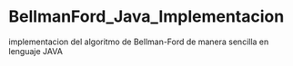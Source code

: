 # BellmanFord_Java_Implementacion
implementacion del algoritmo de Bellman-Ford de manera sencilla en lenguaje JAVA
